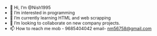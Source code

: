 - 👋 Hi, I’m @Nish1995
- 👀 I’m interested in programming
- 🌱 I’m currently learning HTML and web scrapping
- 💞️ I’m looking to collaborate on new company projects.
- 📫 How to reach me mob - 9685404042 email- nm56758@gmail.com

<!---
Nish1995/Nish1995 is a ✨ special ✨ repository because its `README.md` (this file) appears on your GitHub profile.
You can click the Preview link to take a look at your changes.
--->
